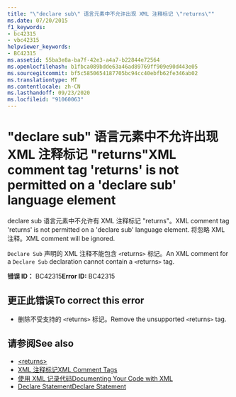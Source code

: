 ```yaml
---
title: "\"declare sub\" 语言元素中不允许出现 XML 注释标记 \"returns\""
ms.date: 07/20/2015
f1_keywords:
- bc42315
- vbc42315
helpviewer_keywords:
- BC42315
ms.assetid: 55ba3e8a-ba7f-42e3-a4a7-b22844e72564
ms.openlocfilehash: b1fbca089bdde63a46ad89769ff909e90d443e05
ms.sourcegitcommit: bf5c5850654187705bc94cc40ebfb62fe346ab02
ms.translationtype: MT
ms.contentlocale: zh-CN
ms.lasthandoff: 09/23/2020
ms.locfileid: "91060063"
---
```

# <a name="xml-comment-tag-returns-is-not-permitted-on-a-declare-sub-language-element"></a><span data-ttu-id="75420-102">"declare sub" 语言元素中不允许出现 XML 注释标记 "returns"</span><span class="sxs-lookup"><span data-stu-id="75420-102">XML comment tag 'returns' is not permitted on a 'declare sub' language element</span></span>

<span data-ttu-id="75420-103">declare sub 语言元素中不允许有 XML 注释标记 "returns"。</span><span class="sxs-lookup"><span data-stu-id="75420-103">XML comment tag 'returns' is not permitted on a 'declare sub' language element.</span></span> <span data-ttu-id="75420-104">将忽略 XML 注释。</span><span class="sxs-lookup"><span data-stu-id="75420-104">XML comment will be ignored.</span></span>  
  
 <span data-ttu-id="75420-105">`Declare Sub` 声明的 XML 注释不能包含 `<`returns`>` 标记。</span><span class="sxs-lookup"><span data-stu-id="75420-105">An XML comment for a `Declare Sub` declaration cannot contain a `<`returns`>` tag.</span></span>  
  
 <span data-ttu-id="75420-106">**错误 ID：** BC42315</span><span class="sxs-lookup"><span data-stu-id="75420-106">**Error ID:** BC42315</span></span>  
  
## <a name="to-correct-this-error"></a><span data-ttu-id="75420-107">更正此错误</span><span class="sxs-lookup"><span data-stu-id="75420-107">To correct this error</span></span>  
  
- <span data-ttu-id="75420-108">删除不受支持的 `<`returns`>` 标记。</span><span class="sxs-lookup"><span data-stu-id="75420-108">Remove the unsupported `<`returns`>` tag.</span></span>  
  
## <a name="see-also"></a><span data-ttu-id="75420-109">请参阅</span><span class="sxs-lookup"><span data-stu-id="75420-109">See also</span></span>

- [\<returns>](../language-reference/xmldoc/returns.md)
- [<span data-ttu-id="75420-110">XML 注释标记</span><span class="sxs-lookup"><span data-stu-id="75420-110">XML Comment Tags</span></span>](../language-reference/xmldoc/index.md)
- [<span data-ttu-id="75420-111">使用 XML 记录代码</span><span class="sxs-lookup"><span data-stu-id="75420-111">Documenting Your Code with XML</span></span>](../programming-guide/program-structure/documenting-your-code-with-xml.md)
- [<span data-ttu-id="75420-112">Declare Statement</span><span class="sxs-lookup"><span data-stu-id="75420-112">Declare Statement</span></span>](../language-reference/statements/declare-statement.md)

